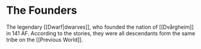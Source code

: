 # The Founders
The legendary [[Dwarf|dwarves]], who founded the nation of [[Dvårgheim]] in 141 AF.  According to the stories, they were all descendants form the same tribe on the [[Previous World]].